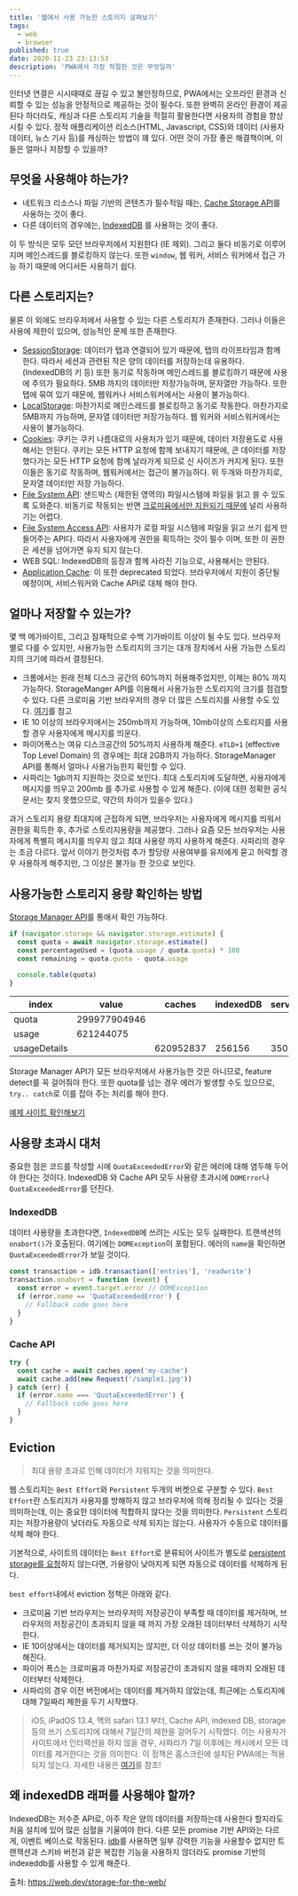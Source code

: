 ```yaml
---
title: '웹에서 사용 가능한 스토리지 살펴보기'
tags:
  - web
  - browser
published: true
date: 2020-11-23 23:13:53
description: 'PWA에서 가장 적절한 것은 무엇일까'
---
```


인터넷 연결은 시시때때로 끊길 수 있고 불안정하므로, PWA에서는 오프라인 환경과 신뢰할 수 있는 성능을 안정적으로 제공하는 것이 필수다. 또한 완벽히 온라인 환경이 제공된다 하더라도, 캐싱과 다른 스토리지 기술을 적절히 활용한다면 사용자의 경험을 향상 시킬 수 있다. 정적 애플리케이션 리소스(HTML, Javascript, CSS)와 데이터 (사용자 데이터, 뉴스 기사 등)를 캐싱하는 방법이 꽤 있다. 어떤 것이 가장 좋은 해결책이며, 이들은 얼마나 저장할 수 있을까?

## 무엇을 사용해야 하는가?

- 네트워크 리소스나 파일 기반의 콘텐츠가 필수적일 때는, [Cache Storage API](https://developer.mozilla.org/en-US/docs/Web/API/CacheStorage)를 사용하는 것이 좋다.
- 다른 데이터의 경우에는, [IndexedDB](https://developer.mozilla.org/ko/docs/Web/API/IndexedDB_API) 를 사용하는 것이 좋다.

이 두 방식은 모두 모던 브라우저에서 지원한다 (IE 제외). 그리고 둘다 비동기로 이루어지며 메인스레드를 블로킹하지 않는다. 또한 `window`, 웹 워커, 서비스 워커에서 접근 가능 하기 때문에 어디서든 사용하기 쉽다.

## 다른 스토리지는?

물론 이 외에도 브라우저에서 사용할 수 있는 다른 스토리지가 존재한다. 그러나 이들은 사용에 제한이 있으며, 성능적인 문제 또한 존재한다.

- [SessionStorage](https://developer.mozilla.org/ko/docs/Web/API/Window/sessionStorage): 데이터가 탭과 연결되어 있기 때문에, 탭의 라이프타임과 함께 한다. 따라서 세션과 관련된 작은 양의 데이터를 저장하는데 유용하다. (IndexedDB의 키 등) 또한 동기로 작동하며 메인스레드를 블로킹하기 때문에 사용에 주의가 필요하다. 5MB 까지의 데이터만 저장가능하며, 문자열만 가능하다. 또한 탭에 묶여 있기 때문에, 웹워커나 서비스워커에서는 사용이 불가능하다.
- [LocalStorage](https://developer.mozilla.org/ko/docs/Web/API/Window/localStorage): 마찬가지로 메인스레드를 블로킹하고 동기로 작동한다. 마찬가지로 5MB까지 가능하며, 문자열 데이터만 저장가능하다. 웹 워커와 서비스워커에서는 사용이 불가능하다.
- [Cookies](https://developer.mozilla.org/en-US/docs/Web/HTTP/Cookies): 쿠키는 쿠키 나름대로의 사용처가 있기 때문에, 데이터 저장용도로 사용해서는 안된다. 쿠키는 모든 HTTP 요청에 함께 보내지기 때문에, 큰 데이터를 저장했다가는 모든 HTTP 요청에 함께 날라가게 되므로 신 사이즈가 커지게 된다. 또한 이들은 동기로 작동하며, 웹워커에서는 접근이 불가능하다. 위 두개와 마찬가지로, 문자열 데이터만 저장 가능하다.
- [File System API](https://developer.mozilla.org/en-US/docs/Web/API/File_and_Directory_Entries_API/Introduction): 샌드박스 (제한된 영역의) 파일시스템에 파일을 읽고 쓸 수 있도록 도와준다. 비동기로 작동되는 반면 [크로미윰에서만 지원되기 때문에](https://caniuse.com/filesystem) 널리 사용하기는 어렵다.
- [File System Access API](https://web.dev/file-system-access/): 사용자가 로컬 파일 시스템에 파일을 읽고 쓰기 쉽게 만들어주는 API다. 따라서 사용자에게 권한을 획득하는 것이 필수 이며, 또한 이 권한은 세션을 넘어가면 유지 되지 않는다.
- WEB SQL: IndexedDB의 등장과 함께 사라진 기능으로, 사용해서는 안된다.
- [Application Cache](https://developer.mozilla.org/ko/docs/Web/HTML/Using_the_application_cache): 이 또한 deprecated 되었다. 브라우저에서 지원이 중단될 예정이며, 서비스워커와 Cache API로 대체 해야 한다.

## 얼마나 저장할 수 있는가?

몇 백 메가바이트, 그리고 잠재적으로 수백 기가바이트 이상이 될 수도 있다. 브라우저 별로 다를 수 있지만, 사용가능한 스토리지의 크기는 대개 장치에서 사용 가능한 스토리지의 크기에 따라서 결정된다.

- 크롬에서는 원래 전체 디스크 공간의 60%까지 허용해주었지만, 이제는 80% 까지 가능하다. StorageManger API를 이용해서 사용가능한 스토리지의 크기를 점검할 수 있다. 다른 크로미윰 기반 브라우저의 경우 더 많은 스토리지를 사용할 수도 있다. [여기](https://github.com/GoogleChrome/web.dev/pull/3896)를 참고
- IE 10 이상의 브라우저에서는 250mb까지 가능하며, 10mb이상의 스토리지를 사용할 경우 사용자에게 메시지를 띄운다.
- 파이어폭스는 여유 디스크공간의 50%까지 사용하게 해준다. `eTLD+1` (effective Top Level Domain) 의 경우에는 최대 2GB까지 가능하다. StorageManager API를 통해서 얼마나 사용가능한지 확인할 수 있다.
- 사파리는 1gb까지 지원하는 것으로 보인다. 최대 스토리지에 도달하면, 사용자에게 메시지를 띄우고 200mb 를 추가로 사용할 수 있게 해준다. (이에 대한 정확한 공식문서는 찾지 못했으므로, 약간의 차이가 있을수 있다.)

과거 스토리지 용량 최대치에 근접하게 되면, 브라우저는 사용자에게 메시지를 띄워서 권한을 획득한 후, 추가로 스토리지용량을 제공했다. 그러나 요즘 모든 브라우저는 사용자에게 특별히 메시지를 띄우지 않고 최대 사용량 까지 사용하게 해준다. 사파리의 경우는 조금 다르다. 앞서 이야기 한것처럼 추가 할당량 사용여부를 유저에게 묻고 허락할 경우 사용하게 해주지만, 그 이상은 불가능 한 것으로 보인다.

## 사용가능한 스토리지 용량 확인하는 방법

[Storage Manager API](https://caniuse.com/mdn-api_storagemanager)를 통애서 확인 가능하다.

```javascript
if (navigator.storage && navigator.storage.estimate) {
  const quota = await navigator.storage.estimate()
  const percentageUsed = (quota.usage / quota.quota) * 100
  const remaining = quota.quota - quota.usage

  console.table(quota)
}
```

| index        | value        | caches    | indexedDB | serviceWorkerRegistrations |
| ------------ | ------------ | --------- | --------- | -------------------------- |
| quota        | 299977904946 |           |           |                            |
| usage        | 621244075    |           |           |                            |
| usageDetails |              | 620952837 | 256156    | 35082                      |

Storage Manager API가 모든 브라우저에서 사용가능한 것은 아니므로, feature detect를 꼭 걸어줘야 한다. 또한 quota를 넘는 경우 에러가 발생할 수도 있으므로, `try.. catch`로 이를 잡아 주는 처리를 해야 한다.

[예제 사이트 확인해보기](https://storage-quota.glitch.me/)

## 사용량 초과시 대처

중요한 점은 코드를 작성할 시에 `QuotaExceededError`와 같은 에러에 대해 염두해 두어야 한다는 것이다. IndexedDB 와 Cache API 모두 사용량 초과시에 `DOMError`나 `QuotaExceededError`를 던진다.

### IndexedDB

데이터 사용량을 초과한다면, `IndexedDB`에 쓰려는 시도는 모두 실패한다. 트랜색션의 `onabort()`가 호출된다. 여기에는 `DOMException`이 포함된다. 에러의 `name`을 확인하면 `QuotaExceededError`가 보일 것이다.

```javascript
const transaction = idb.transaction(['entries'], 'readwrite')
transaction.onabort = function (event) {
  const error = event.target.error // DOMException
  if (error.name == 'QuotaExceededError') {
    // Fallback code goes here
  }
}
```

### Cache API

```javascript
try {
  const cache = await caches.open('my-cache')
  await cache.add(new Request('/sample1.jpg'))
} catch (err) {
  if (error.name === 'QuotaExceededError') {
    // Fallback code goes here
  }
}
```

## Eviction

> 최대 용량 초과로 인해 데이터가 지워지는 것을 의미한다.

웹 스토리지는 `Best Effort`와 `Persistent` 두개의 버켓으로 구분할 수 있다. `Best Effort`란 스토리지가 사용자를 방해하지 않고 브라우저에 의해 정리될 수 있다는 것을 의미하는데, 이는 중요한 데이터에 적합하지 않다는 것을 의미한다. `Persistent` 스토리지는 저장가용량이 낮더라도 자동으로 삭제 되지는 않는다. 사용자가 수동으로 데이터를 삭제 해야 한다.

기본적으로, 사이트의 데이터는 `Best Effort`로 분류되어 사이트가 별도로 [persistent storage를 요청](https://web.dev/persistent-storage/)하지 않는다면, 가용량이 낮아지게 되면 자동으로 데이터를 삭제하게 된다.

`best effort`내에서 eviction 정책은 아래와 같다.

- 크로미윰 기반 브라우저는 브라우저의 저장공간이 부족할 때 데이터를 제거하며, 브라우저의 저장공간이 초과되지 않을 때 까지 가장 오래된 데이터부터 삭제하기 시작한다.
- IE 10이상에서는 데이터를 제거되지는 않지만, 더 이상 데이터를 쓰는 것이 불가능해진다.
- 파이어 폭스는 크로미윰과 마찬가지로 저장공간이 초과되지 않을 때까지 오래된 데이터부터 삭제한다.
- 사파리의 경우 이전 버전에서는 데이터를 제거하지 않았는데, 최근에는 스토리지에 대해 7일짜리 제한을 두기 시작했다.

> iOS, iPadOS 13.4, 맥의 safari 13.1 부터, Cache API, indexed DB, storage 등의 쓰기 스토리지에 대해서 7일간의 제한을 걸어두기 시작했다. 이는 사용자가 사이트에서 인터랙션을 하지 않을 경우, 사파리가 7일 이후에는 캐시에서 모든 데이터를 제거한다는 것을 의미한다. 이 정책은 홈스크린에 설치된 PWA에는 적용되지 않는다. 자세한 내용은 [여기](https://webkit.org/blog/10218/full-third-party-cookie-blocking-and-more/)를 참조!

## 왜 indexedDB 래퍼를 사용해야 할까?

IndexedDB는 저수준 API로, 아주 작은 양의 데이터를 저장하는데 사용한다 할지라도 처음 설치에 있어 많은 심혈을 기울여야 한다. 다른 모든 promise 기반 API와는 다르게, 이벤트 베이스로 작동된다. [idb](https://github.com/jakearchibald/idb)를 사용하면 일부 강력한 기능을 사용할수 없지만 트랜잭션과 스키바 버전과 같은 복잡한 기능을 사용하지 않더라도 promise 기반의 indexeddb를 사용할 수 있게 해준다.

출처: https://web.dev/storage-for-the-web/
